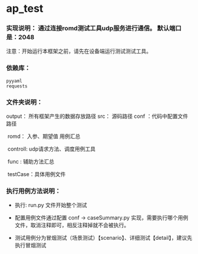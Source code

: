 # ap_test

### 实现说明： 通过连接romd测试工具udp服务进行通信。  默认端口是：2048

注意：开始运行本框架之前，请先在设备端运行测试测试工具。

### 依赖库：
    pyyaml
    requests	


### 文件夹说明：
output： 所有框架产生的数据存放路径
src：  源码路径
    conf  ：代码中配置文件路径

​		romd： 入参、期望值  用例汇总

​	controll: udp请求方法、调度用例工具

​	func	: 辅助方法汇总

​	testCase：具体用例文件

### 执行用例方法说明：

- 执行: run.py 文件开始整个测试

- 配置用例文件通过配置 conf -> caseSummary.py 实现，需要执行哪个用例文件，取消注释即可，相反注释掉就不会被执行。

- 测试用例分为冒烟测试（场景测试）【scenario】、详细测试【detail】，建议先执行冒烟测试

  ​

​	

​	

